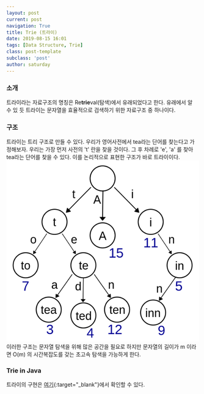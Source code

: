 ```yaml
---
layout: post
current: post
navigation: True
title: Trie (트라이)
date: 2019-08-15 16:01
tags: [Data Structure, Trie]
class: post-template
subclass: 'post'
author: saturday
---
```


### 소개
트라이라는 자료구조의 명칭은 Re**trie**val(탐색)에서 유래되었다고 한다.
유래에서 알 수 있 듯 트라이는 문자열을 효율적으로 검색하기 위한 자료구조 중 하나이다.

### 구조
트라이는 트리 구조로 만들 수 있다.
우리가 영어사전에서 tea라는 단어를 찾는다고 가정해보자. 우리는 가장 먼저 사전의 't' 란을 찾을 것이다. 그 후 차례로 'e', 'a' 를 찾아 tea라는 단어를 찾을 수 있다. 이를 논리적으로 표현한 구조가 바로 트라이이다.
![트라이 구조](/assets/images/trie_example.png)
이러한 구조는 문자열 탐색을 위해 많은 공간을 필요로 하지만 문자열의 길이가 m 이라면 O(m) 의 시간복잡도를 갖는 초고속 탐색을 가능하게 한다.

### Trie in Java
트라이의 구현은 [여기](https://www.baeldung.com/trie-java){:target="_blank"}에서 확인할 수 있다. 